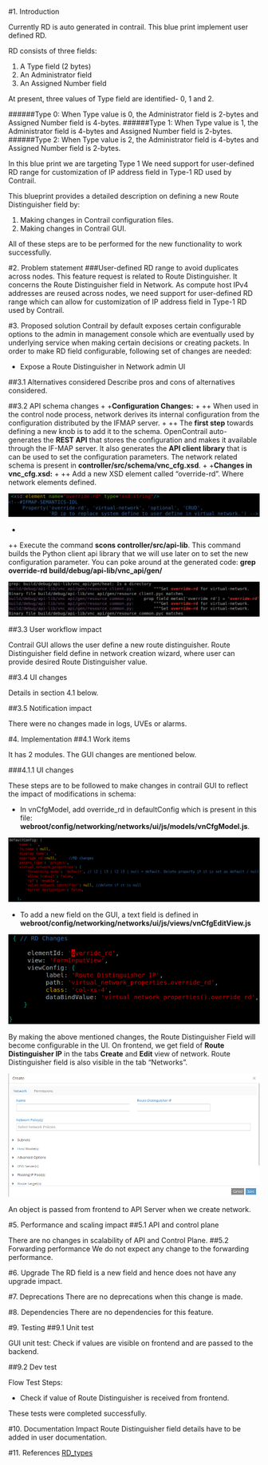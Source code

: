 
#1. Introduction

Currently RD is auto generated in contrail. This blue print implement user defined RD.

RD consists of three fields:

1) A Type field (2 bytes)
2) An Administrator field
3) An Assigned Number field

At present, three values of Type field are identified- 0, 1 and 2.

######Type 0: When Type value is 0, the Administrator field is 2-bytes and Assigned Number field is 4-bytes.
######Type 1: When Type value is 1, the Administrator field is 4-bytes and Assigned Number field is 2-bytes.
######Type 2: When Type value is 2, the Administrator field is 4-bytes and Assigned Number field is 2-bytes.

In this blue print we are targeting Type 1
We need support for user-defined RD range for customization of IP address field in Type-1 RD used by Contrail.

This blueprint provides a detailed description on defining a new Route Distinguisher field by:

1. Making changes in Contrail configuration files.
2. Making changes in Contrail GUI.

All of these steps are to be performed for the new functionality to work successfully.

#2. Problem statement
###User-defined RD range to avoid duplicates across nodes.
This feature request is related to Route Distinguisher. It concerns the Route Distinguisher field in Network. As compute host IPv4 addresses are reused across nodes, we need support for user-defined RD range which can allow for customization of IP address field in Type-1 RD used by Contrail.

#3. Proposed solution
Contrail by default exposes certain configurable options to the admin in management console which are eventually used by underlying service when making certain decisions or creating packets. In order to make RD field configurable, following set of changes are needed:

+ Expose a Route Distinguisher in Network admin UI

##3.1 Alternatives considered
Describe pros and cons of alternatives considered.

##3.2 API schema changes
 +
 +**Configuration Changes:**
 +
 ++ When used in the control node process, network derives its internal configuration from the configuration distributed by the IFMAP server.
 +
 ++ The **first step** towards defining a new knob is to add it to the schema. OpenContrail auto-generates the **REST API** that stores the configuration and makes it available through the IF-MAP server. It also generates the **API client library** that is can be used to set the configuration parameters. The network related schema is present in **controller/src/schema/vnc_cfg.xsd**.
 +
 +**Changes in vnc_cfg.xsd:**
 +
 ++ Add a new XSD element called “override-rd”. Where network elements defined.
 
 ![alt text](images/sec_3.2_a.png "Img 1")
 
 +
 ++ Execute the command **scons controller/src/api-lib**. This command builds the Python client api library that we will use later on to set the new configuration parameter. You can poke around at the generated code: **grep override-rd build/debug/api-lib/vnc_api/gen/**
 
 ![alt text](images/sec_3.2_b.png "Img 2")
 
##3.3 User workflow impact

Contrail GUI allows the user define a new route distinguisher. Route Distinguisher field define in network creation wizard, where user can provide desired  Route Distinguisher value.

##3.4 UI changes

Details in section 4.1 below.

##3.5 Notification impact

There were no changes made in logs, UVEs or alarms.

#4. Implementation
##4.1  Work items

It has 2 modules. The GUI changes are mentioned below.


###4.1.1 UI changes

These steps are to be followed to make changes in contrail GUI to reflect the impact of modifications in schema:

+ In vnCfgModel, add override_rd in defaultConfig which is present in this file: **webroot/config/networking/networks/ui/js/models/vnCfgModel.js**.

![alt text](images/sec_4.1.1_a.png "Img 4")

+ To add a new field on the GUI, a text field is defined in **webroot/config/networking/networks/ui/js/views/vnCfgEditView.js**

![alt text](images/sec_4.1.1_b.png "Img 5")

By making the above mentioned changes, the Route Distinguisher Field will become configurable in the UI.
On frontend, we get field of **Route Distinguisher IP** in the tabs **Create** and **Edit** view of network. Route Distinguisher field is also visible in the tab “Networks”.

![alt text](images/rd_FE.png "Img 3")

An object is passed from frontend to API Server when we create network.


#5. Performance and scaling impact
##5.1 API and control plane

There are no changes in scalability of API and Control Plane.
##5.2 Forwarding performance
We do not expect any change to the forwarding performance.

#6. Upgrade
The RD field is a new field and hence does not have any upgrade impact.

#7. Deprecations
There are no deprecations when this change is made.

#8. Dependencies
There are no dependencies for this feature.

#9. Testing
##9.1 Unit test

GUI unit test: Check if values are visible on frontend and are passed to the backend.

##9.2 Dev test

Flow Test Steps:

+ Check if value of Route Distinguisher is received from frontend.

These tests were completed successfully.

#10. Documentation Impact
Route Distinguisher field details have to be added in user documentation.

#11. References
[RD_types](https://sites.google.com/site/amitsciscozone/home/important-tips/mpls-wiki/route-distinguisher-its-types)
